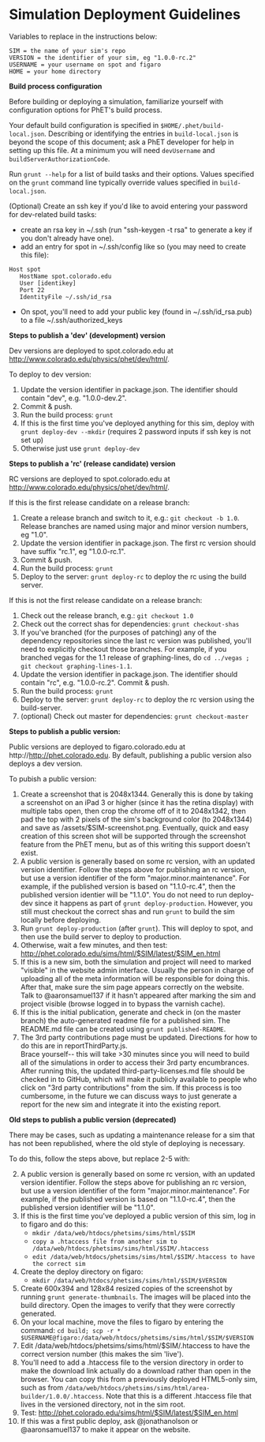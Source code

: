 **Simulation Deployment Guidelines**
=============

Variables to replace in the instructions below:

```
SIM = the name of your sim's repo
VERSION = the identifier of your sim, eg "1.0.0-rc.2"
USERNAME = your username on spot and figaro
HOME = your home directory
```

**Build process configuration**

Before building or deploying a simulation, familiarize yourself with configuration options for PhET's build process.

Your default build configuration is specified in `$HOME/.phet/build-local.json`. Describing or identifying the entries in `build-local.json` is beyond the scope of this document; ask a PhET developer for help in setting up this file. At a minimum you will need `devUsername` and `buildServerAuthorizationCode`.

Run `grunt --help` for a list of build tasks and their options. Values specified on the `grunt` command line typically override values specified in `build-local.json`.

(Optional) Create an ssh key if you'd like to avoid entering your password for dev-related build tasks:

- create an rsa key in ~/.ssh (run "ssh-keygen -t rsa" to generate a key if you don't already have one).
- add an entry for spot in ~/.ssh/config like so (you may need to create this file):

```
Host spot
   HostName spot.colorado.edu
   User [identikey]
   Port 22
   IdentityFile ~/.ssh/id_rsa
```
- On spot, you'll need to add your public key (found in ~/.ssh/id_rsa.pub) to a file ~/.ssh/authorized_keys

**Steps to publish a 'dev' (development) version**

Dev versions are deployed to spot.colorado.edu at http://www.colorado.edu/physics/phet/dev/html/.

To deploy to dev version:

1. Update the version identifier in package.json. The identifier should contain "dev", e.g. "1.0.0-dev.2".
2. Commit & push.
3. Run the build process: `grunt`
4. If this is the first time you've deployed anything for this sim, deploy with `grunt deploy-dev --mkdir` (requires 2 password inputs if ssh key is not set up)
5. Otherwise just use `grunt deploy-dev`

**Steps to publish a 'rc' (release candidate) version**

RC versions are deployed to spot.colorado.edu at http://www.colorado.edu/physics/phet/dev/html/.

If this is the first release candidate on a release branch:

1. Create a release branch and switch to it, e.g.: `git checkout -b 1.0`. Release branches are named using major and minor version numbers, eg "1.0".
2. Update the version identifier in package.json. The first rc version should have suffix "rc.1", eg "1.0.0-rc.1".
3. Commit & push.
4. Run the build process: `grunt`
5. Deploy to the server: `grunt deploy-rc` to deploy the rc using the build server.

If this is not the first release candidate on a release branch:

1. Check out the release branch, e.g.: `git checkout 1.0`
2. Check out the correct shas for dependencies: `grunt checkout-shas`
3. If you've branched (for the purposes of patching) any of the dependency repositories since the last rc version was published, you'll need to explicitly checkout those branches. For example, if you branched vegas for the 1.1 release of graphing-lines, do `cd ../vegas ; git checkout graphing-lines-1.1`.
4. Update the version identifier in package.json. The identifier should contain "rc", e.g. "1.0.0-rc.2". Commit & push.
5. Run the build process: `grunt`
6. Deploy to the server: `grunt deploy-rc` to deploy the rc version using the build-server.
7. (optional) Check out master for dependencies: `grunt checkout-master`

**Steps to publish a public version:**

Public versions are deployed to figaro.colorado.edu at http://http://phet.colorado.edu.
By default, publishing a public version also deploys a dev version.

To pubish a public version:

1. Create a screenshot that is 2048x1344.  Generally this is done by taking a screenshot on an iPad 3 or higher (since
it has the retina display) with multiple tabs open, then crop the chrome off of it to 2048x1342, then pad the top with 2
pixels of the sim's background color (to 2048x1344) and save as /assets/$SIM-screenshot.png.  Eventually, quick and easy
creation of this screen shot will be supported through the screenshot feature from the PhET menu, but as of this writing
this support doesn't exist.
2. A public version is generally based on some rc version, with an updated version identifier. Follow the steps above for
publishing an rc version, but use a version identifier of the form "major.minor.maintenance". For example, if the published
version is based on "1.1.0-rc.4", then the published version identier will be "1.1.0". You do not need to run deploy-dev since it happens as part of `grunt deploy-production`. However, you still must checkout the correct shas and run `grunt` to build the sim locally before deploying.
3. Run `grunt deploy-production` (after `grunt`). This will deploy to spot, and then use the build server to deploy to production.
4. Otherwise, wait a few minutes, and then test: http://phet.colorado.edu/sims/html/$SIM/latest/$SIM_en.html
5. If this is a new sim, both the simulation and project will need to marked "visible" in the website admin interface. Usually the person in charge of uploading all of the meta information will be responsible for doing this. After that, make sure the sim page appears correctly on the website. Talk to @aaronsamuel137 if it hasn't appeared after marking the sim and project visible (browse logged in to bypass the varnish cache).
6. If this is the initial publication, generate and check in (on the master branch) the auto-generated readme file for a published sim.  The README.md file can be created using ```grunt published-README```.
7. The 3rd party contributions page must be updated.  Directions for how to do this are in reportThirdParty.js.  
Brace yourself-- this will take >30 minutes since you will need to build all of the simulations in order to access 
their 3rd party encumbrances.  After running this, the updated third-party-licenses.md file should be checked in to GitHub,
which will make it publicly available to people who click on "3rd party contributions" from the sim.  If this process
is too cumbersome, in the future we can discuss ways to just generate a report for the new sim and integrate it into the existing report.

**Old steps to publish a public version (deprecated)**

There may be cases, such as updating a maintenance release for a sim that has not been republished, where the old
style of deploying is necessary.

To do this, follow the steps above, but replace 2-5 with:

2. A public version is generally based on some rc version, with an updated version identifier. Follow the steps above for
publishing an rc version, but use a version identifier of the form "major.minor.maintenance". For example, if the published
version is based on "1.1.0-rc.4", then the published version identifier will be "1.1.0".
3. If this is the first time you've deployed a public version of this sim, log in to figaro and do this:
   + `mkdir /data/web/htdocs/phetsims/sims/html/$SIM`
   + `copy a .htaccess file from another sim to /data/web/htdocs/phetsims/sims/html/$SIM/.htaccess`
   + `edit /data/web/htdocs/phetsims/sims/html/$SIM/.htaccess to have the correct sim`
4. Create the deploy directory on figaro:
   + `mkdir /data/web/htdocs/phetsims/sims/html/$SIM/$VERSION`
5. Create 600x394 and 128x84 resized copies of the screenshot by running `grunt generate-thumbnails`.  The images
will be placed into the build directory.  Open the images to verify that they were correctly generated.
6. On your local machine, move the files to figaro by entering the command:
`cd build; scp -r * $USERNAME@figaro:/data/web/htdocs/phetsims/sims/html/$SIM/$VERSION`
7. Edit /data/web/htdocs/phetsims/sims/html/$SIM/.htaccess to have the correct version number (this makes the sim
'live').
8. You'll need to add a .htaccess file to the version directory in order to make the download link actually do a download rather than open in the browser. You can copy this from a previously deployed HTML5-only sim, such as from ```/data/web/htdocs/phetsims/sims/html/area-builder/1.0.0/.htaccess```.  Note that this is a different .htaccess file that lives in the versioned directory, not in the sim root.
9. Test: http://phet.colorado.edu/sims/html/$SIM/latest/$SIM_en.html
10. If this was a first public deploy, ask @jonathanolson or @aaronsamuel137 to make it appear on the website.
